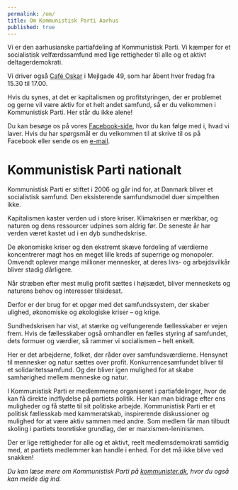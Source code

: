 ```yaml
---
permalink: /om/
title: Om Kommunistisk Parti Aarhus
published: true
---
```


Vi er den aarhusianske partiafdeling af Kommunistisk Parti. Vi kæmper for et socialistisk velfærdssamfund med lige rettigheder til alle og et aktivt deltagerdemokrati.

Vi driver også [Café Oskar](https://www.facebook.com/cafeoskar) i Mejlgade 49, som har åbent hver fredag fra 15.30 til 17.00.

Hvis du synes, at det er kapitalismen og profitstyringen, der er problemet og gerne vil være aktiv for et helt andet samfund, så er du velkommen i Kommunistisk Parti. Her står du ikke alene!

Du kan besøge os på vores [Facebook-side](https://www.facebook.com/profile.php?id=100069215655528), hvor du kan følge med i, hvad vi laver. Hvis du har spørgsmål er du velkommen til at skrive til os på Facebook eller sende os en [e-mail](mailto:cafeoskar@kommunister.dk).



# Kommunistisk Parti nationalt
Kommunistisk Parti er stiftet i 2006 og går ind for, at Danmark bliver et socialistisk samfund. Den eksisterende samfundsmodel duer simpelthen ikke.

Kapitalismen kaster verden ud i store kriser. Klimakrisen er mærkbar, og naturen og dens ressourcer udpines som aldrig før. De seneste år har verden været kastet ud i en dyb sundhedskrise.

De økonomiske kriser og den ekstremt skæve fordeling af værdierne koncentrerer magt hos en meget lille kreds af superrige og monopoler. Omvendt oplever mange millioner mennesker, at deres livs- og arbejdsvilkår bliver stadig dårligere.

Når stræben efter mest mulig profit sættes i højsædet, bliver menneskets og naturens behov og interesser tilsidesat.

Derfor er der brug for et opgør med det samfundssystem, der skaber ulighed, økonomiske og økologiske kriser – og krige.

Sundhedskrisen har vist, at stærke og velfungerende fællesskaber er vejen frem. Hvis de fællesskaber også omhandler en fælles styring af samfundet, dets formuer og værdier, så rammer vi socialismen – helt enkelt.

Her er det arbejderne, folket, der råder over samfundsværdierne. Hensynet til mennesker og natur sættes over profit. Konkurrencesamfundet bliver til et solidaritetssamfund. Og der bliver igen mulighed for at skabe samhørighed mellem menneske og natur.

I Kommunistisk Parti er medlemmerne organiseret i partiafdelinger, hvor de kan få direkte indflydelse på partiets politik. Her kan man bidrage efter ens muligheder og få støtte til sit politiske arbejde. Kommunistisk Parti er et politisk fællesskab med kammeratskab, inspirerende diskussioner og mulighed for at være aktiv sammen med andre. Som medlem får man tilbudt skoling i partiets teoretiske grundlag, der er marxismen-leninismen.

Der er lige rettigheder for alle og et aktivt, reelt medlemsdemokrati samtidig med, at partiets medlemmer kan handle i enhed. For det må ikke blive ved snakken!

*Du kan læse mere om Kommunistisk Parti på [kommunister.dk](https://kommunister.dk/), hvor du også kan melde dig ind.*
